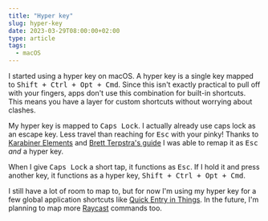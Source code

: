 ```yaml
---
title: "Hyper key"
slug: hyper-key
date: 2023-03-29T08:00:00+02:00
type: article
tags:
  - macOS
---
```


I started using a hyper key on macOS. A hyper key is a single key mapped to <kbd>Shift + Ctrl + Opt + Cmd</kbd>. Since this isn't exactly practical to pull off with your fingers, apps don't use this combination for built-in shortcuts. This means you have a layer for custom shortcuts without worrying about clashes.

My hyper key is mapped to <kbd>Caps Lock</kbd>. I actually already use caps lock as an escape key. Less travel than reaching for <kbd>Esc</kbd> with your pinky! Thanks to [Karabiner Elements](https://karabiner-elements.pqrs.org/) and [Brett Terpstra's guide](https://brettterpstra.com/2012/12/08/a-useful-caps-lock-key/) I was able to remap it as <kbd>Esc</kbd> _and_ a hyper key.

When I give <kbd>Caps Lock</kbd> a short tap, it functions as <kbd>Esc</kbd>. If I hold it and press another key, it functions as a hyper key, <kbd>Shift + Ctrl + Opt + Cmd</kbd>.

I still have a lot of room to map to, but for now I'm using my hyper key for a few global application shortcuts like [Quick Entry in Things](https://culturedcode.com/things/support/articles/2249437/). In the future, I'm planning to map more [Raycast](https://www.raycast.com/) commands too.
